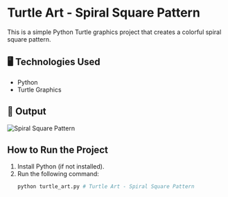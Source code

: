 # Turtle Art - Spiral Square Pattern  

This is a simple Python Turtle graphics project that creates a colorful spiral square pattern.  

## 🖥 Technologies Used  
- Python 
- Turtle Graphics 

## 📸 Output  
![Spiral Square Pattern](image.png)  

##  How to Run the Project  
1. Install Python (if not installed).  
2. Run the following command:  
   ```sh
   python turtle_art.py # Turtle Art - Spiral Square Pattern  
